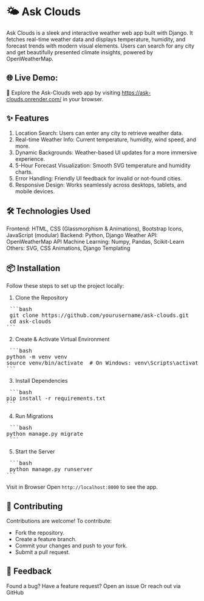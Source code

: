 # 🌤️ Ask Clouds
Ask Clouds is a sleek and interactive weather web app built with Django. It fetches real-time weather data and displays temperature, humidity, and forecast trends with modern visual elements. Users can search for any city and get beautifully presented climate insights, powered by OpenWeatherMap.

## 🌐 Live Demo:
🔗 Explore the Ask-Clouds web app by visiting https://ask-clouds.onrender.com/ in your browser.

## ✨ Features
1. Location Search: Users can enter any city to retrieve weather data.
2. Real-time Weather Info: Current temperature, humidity, wind speed, and more.
3. Dynamic Backgrounds: Weather-based UI updates for a more immersive experience.
4. 5-Hour Forecast Visualization: Smooth SVG temperature and humidity charts.
5. Error Handling: Friendly UI feedback for invalid or not-found cities.
6. Responsive Design: Works seamlessly across desktops, tablets, and mobile devices.

## 🛠️ Technologies Used
Frontend: HTML, CSS (Glassmorphism & Animations), Bootstrap Icons, JavaScript (modular)
Backend: Python, Django
Weather API: OpenWeatherMap API
Machine Learning: Numpy, Pandas, Scikit-Learn
Others: SVG, CSS Animations, Django Templating

## 📦 Installation
Follow these steps to set up the project locally:

1. Clone the Repository
<pre> ```bash
 git clone https://github.com/yourusername/ask-clouds.git 
 cd ask-clouds
``` </pre>

2. Create & Activate Virtual Environment

<pre> ```bash
python -m venv venv
source venv/bin/activate  # On Windows: venv\Scripts\activate
``` </pre>

3. Install Dependencies

<pre> ```bash
pip install -r requirements.txt
``` </pre>

4. Run Migrations

<pre> ```bash
python manage.py migrate
 ``` </pre>

5. Start the Server
<pre> ```bash 
 python manage.py runserver
``` </pre>
Visit in Browser
Open `http://localhost:8000` to see the app.
 

## 🤝 Contributing
Contributions are welcome! To contribute:

- Fork the repository.
- Create a feature branch.
- Commit your changes and push to your fork.
- Submit a pull request.

## 💬 Feedback
 Found a bug? Have a feature request?
 Open an issue
 Or reach out via GitHub
